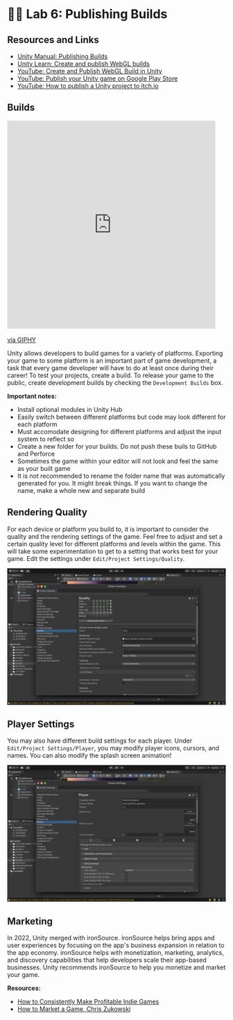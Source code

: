# 👷‍♀️ Lab 6: Publishing Builds

## Resources and Links
* [Unity Manual: Publishing Builds](https://docs.unity3d.com/Manual/PublishingBuilds.html)
* [Unity Learn: Create and publish WebGL builds](https://learn.unity.com/tutorial/creating-and-publishing-webgl-builds)
* [YouTube: Create and Publish WebGL Build in Unity](https://www.youtube.com/watch?v=X8Njwk4IRo0&ab_channel=DALAB)
* [YouTube: Publish your Unity game on Google Play Store](https://www.youtube.com/watch?v=UXl_C3ZnRLc&ab_channel=CocoCode)
* [YouTube: How to publish a Unity project to itch.io](https://www.youtube.com/watch?v=fPBv5aflE6Y&ab_channel=MERLINDEV%7CUnityTutorials%26HowTo)


## Builds
<iframe src="https://giphy.com/embed/1K64ALJFeedkcwUc6C" width="480" height="480" frameBorder="0" class="giphy-embed" allowFullScreen></iframe><p><a href="https://giphy.com/gifs/build-built-memeland-1K64ALJFeedkcwUc6C">via GIPHY</a></p>

Unity allows developers to build games for a variety of platforms. Exporting your game to some platform is an important part of game development, a task that every game developer will have to do at least once during their career! To test your projects, create a build. To release your game to the public, create development builds by checking the `Development Builds` box.

**Important notes:**

* Install optional modules in Unity Hub
* Easily switch between different platforms but code may look different for each platform
* Must accomodate designing for different platforms and adjust the input system to reflect so
* Create a new folder for your builds. Do not push these buils to GitHub and Perforce
* Sometimes the game within your editor will not look and feel the same as your built game
* It is not recommended to rename the folder name that was automatically generated for you. It might break things. If you want to change the name, make a whole new and separate build

## Rendering Quality
For each device or platform you build to, it is important to consider the quality and the rendering settings of the game. Feel free to adjust and set a certain quality level for different platforms and levels within the game. This will take some experimentation to get to a setting that works best for your game. Edit the settings under `Edit/Project Settings/Quality`.

![Image title](../Labs/Screenshot%202023-10-08%20at%208.53.04%20PM.png)

## Player Settings
You may also have different build settings for each player. Under `Edit/Project Settings/Player`, you may modify player icons, cursors, and names. You can also modify the splash screen animation!

![Image title](../Labs/Screenshot%202023-10-08%20at%208.53.25%20PM.png)

## Marketing
In 2022, Unity merged with ironSource. ironSource helps bring apps and user experiences by focusing on the app's business expansion in relation to the app economy. ironSource helps with monetization, marketing, analytics, and discovery capabilities that help developers scale their app-based businesses. Unity recommends ironSource  to help you monetize and market your game.

**Resources:**

* [How to Consistently Make Profitable Indie Games](https://www.youtube.com/watch?v=LlAc5sBtGkc&t=506s&ab_channel=BraceYourselfGames)
* [How to Market a Game, Chris Zukowski](https://howtomarketagame.com/)